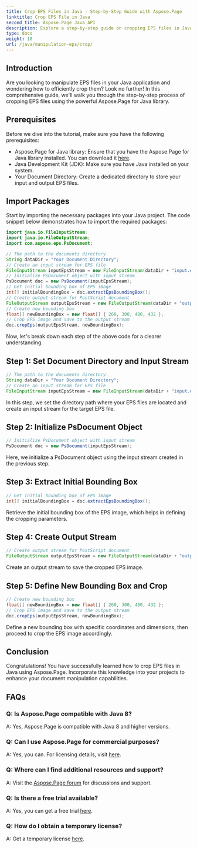 ```yaml
---
title: Crop EPS Files in Java - Step-by-Step Guide with Aspose.Page
linktitle: Crop EPS File in Java
second_title: Aspose.Page Java API
description: Explore a step-by-step guide on cropping EPS files in Java using Aspose.Page. Enhance your document manipulation skills effortlessly. 
type: docs
weight: 10
url: /java/manipulation-eps/crop/
---
```

## Introduction
Are you looking to manipulate EPS files in your Java application and wondering how to efficiently crop them? Look no further! In this comprehensive guide, we'll walk you through the step-by-step process of cropping EPS files using the powerful Aspose.Page for Java library.
## Prerequisites
Before we dive into the tutorial, make sure you have the following prerequisites:
- Aspose.Page for Java library: Ensure that you have the Aspose.Page for Java library installed. You can download it [here](https://releases.aspose.com/page/java/).
- Java Development Kit (JDK): Make sure you have Java installed on your system.
- Your Document Directory: Create a dedicated directory to store your input and output EPS files.
## Import Packages
Start by importing the necessary packages into your Java project. The code snippet below demonstrates how to import the required packages:
```java
import java.io.FileInputStream;
import java.io.FileOutputStream;
import com.aspose.eps.PsDocument;

// The path to the documents directory.
String dataDir = "Your Document Directory";
// Create an input stream for EPS file
FileInputStream inputEpsStream = new FileInputStream(dataDir + "input.eps");
// Initialize PsDocument object with input stream
PsDocument doc = new PsDocument(inputEpsStream);
// Get initial bounding box of EPS image
int[] initialBoundingBox = doc.extractEpsBoundingBox();
// Create output stream for PostScript document
FileOutputStream outputEpsStream = new FileOutputStream(dataDir + "output_crop.eps");
// Create new bounding box
float[] newBoundingBox = new float[] { 260, 300, 480, 432 };
// Crop EPS image and save to the output stream
doc.cropEps(outputEpsStream, newBoundingBox);
```
Now, let's break down each step of the above code for a clearer understanding.
## Step 1: Set Document Directory and Input Stream
```java
// The path to the documents directory.
String dataDir = "Your Document Directory";
// Create an input stream for EPS file
FileInputStream inputEpsStream = new FileInputStream(dataDir + "input.eps");
```
In this step, we set the directory path where your EPS files are located and create an input stream for the target EPS file.
## Step 2: Initialize PsDocument Object
```java
// Initialize PsDocument object with input stream
PsDocument doc = new PsDocument(inputEpsStream);
```
Here, we initialize a PsDocument object using the input stream created in the previous step.
## Step 3: Extract Initial Bounding Box
```java
// Get initial bounding box of EPS image
int[] initialBoundingBox = doc.extractEpsBoundingBox();
```
Retrieve the initial bounding box of the EPS image, which helps in defining the cropping parameters.
## Step 4: Create Output Stream
```java
// Create output stream for PostScript document
FileOutputStream outputEpsStream = new FileOutputStream(dataDir + "output_crop.eps");
```
Create an output stream to save the cropped EPS image.
## Step 5: Define New Bounding Box and Crop
```java
// Create new bounding box
float[] newBoundingBox = new float[] { 260, 300, 480, 432 };
// Crop EPS image and save to the output stream
doc.cropEps(outputEpsStream, newBoundingBox);
```
Define a new bounding box with specific coordinates and dimensions, then proceed to crop the EPS image accordingly.
## Conclusion
Congratulations! You have successfully learned how to crop EPS files in Java using Aspose.Page. Incorporate this knowledge into your projects to enhance your document manipulation capabilities.
## FAQs
### Q: Is Aspose.Page compatible with Java 8?
A: Yes, Aspose.Page is compatible with Java 8 and higher versions.
### Q: Can I use Aspose.Page for commercial purposes?
A: Yes, you can. For licensing details, visit [here](https://purchase.aspose.com/buy).
### Q: Where can I find additional resources and support?
A: Visit the [Aspose.Page forum](https://forum.aspose.com/c/page/39) for discussions and support.
### Q: Is there a free trial available?
A: Yes, you can get a free trial [here](https://releases.aspose.com/).
### Q: How do I obtain a temporary license?
A: Get a temporary license [here](https://purchase.aspose.com/temporary-license/).
